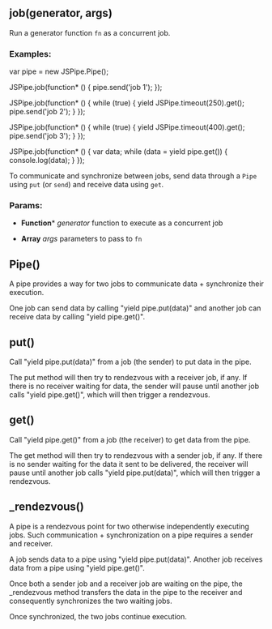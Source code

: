 

<!-- Start src/jspipe.js -->

## job(generator, args)

Run a generator function `fn` as a concurrent job.

### Examples:

var pipe = new JSPipe.Pipe();

JSPipe.job(function* () {
  pipe.send(&#39;job 1&#39;);
});

JSPipe.job(function* () {
    while (true) {
        yield JSPipe.timeout(250).get();
        pipe.send(&#39;job 2&#39;);
    }
});

JSPipe.job(function* () {
    while (true) {
        yield JSPipe.timeout(400).get();
        pipe.send(&#39;job 3&#39;);
    }
});

JSPipe.job(function* () {
    var data;
    while (data = yield pipe.get()) {
        console.log(data);
    }
}); 

To communicate and synchronize between jobs, send data through a `Pipe`
using `put` (or `send`) and receive data using `get`.

### Params: 

* **Function*** *generator* function to execute as a concurrent job

* **Array** *args* parameters to pass to `fn`

## Pipe()

A pipe provides a way for two jobs to communicate data + synchronize their execution.

One job can send data by calling &quot;yield pipe.put(data)&quot; and another job can
receive data by calling &quot;yield pipe.get()&quot;.

## put()

Call &quot;yield pipe.put(data)&quot; from a job (the sender) to put data in the pipe.

The put method will then try to rendezvous with a receiver job, if any.
If there is no receiver waiting for data, the sender will pause until another
job calls &quot;yield pipe.get()&quot;, which will then trigger a rendezvous.

## get()

Call &quot;yield pipe.get()&quot; from a job (the receiver) to get data from the pipe.

The get method will then try to rendezvous with a sender job, if any.
If there is no sender waiting for the data it sent to be delivered, the receiver will
pause until another job calls &quot;yield pipe.put(data)&quot;, which will then trigger
a rendezvous.

## _rendezvous()

A pipe is a rendezvous point for two otherwise independently executing jobs.
Such communication + synchronization on a pipe requires a sender and receiver.

A job sends data to a pipe using &quot;yield pipe.put(data)&quot;.
Another job receives data from a pipe using &quot;yield pipe.get()&quot;.

Once both a sender job and a receiver job are waiting on the pipe,
the _rendezvous method transfers the data in the pipe to the receiver and consequently
synchronizes the two waiting jobs.

Once synchronized, the two jobs continue execution.

<!-- End src/jspipe.js -->

